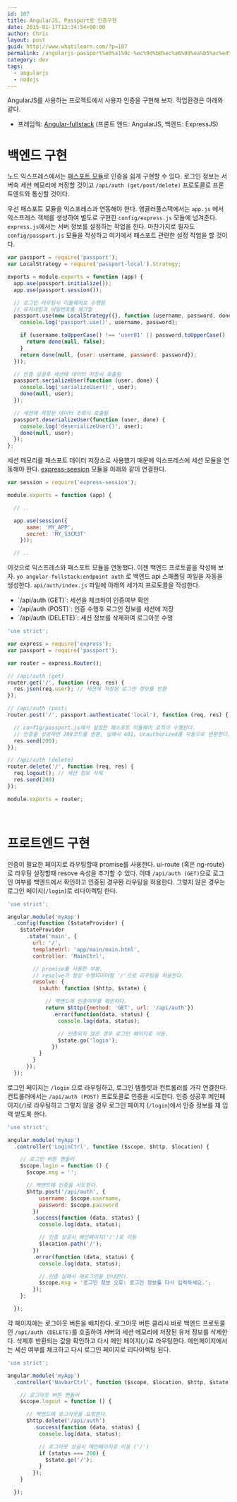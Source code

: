 ```yaml
---
id: 107
title: AngularJS, Passport로 인증구현
date: 2015-01-17T12:34:54+00:00
author: Chris
layout: post
guid: http://www.whatilearn.com/?p=107
permalink: /angularjs-passport%eb%a1%9c-%ec%9d%b8%ec%a6%9d%ea%b5%ac%ed%98%84/
category: dev
tags:
  - angularjs
  - nodejs
---
```

AngularJS를 사용하는 프로젝트에서 사용자 인증을 구현해 보자. 작업환경은 아래와 같다.

<ul>
    <li>프레임웍: <a href="https://github.com/DaftMonk/generator-angular-fullstack">Angular-fullstack</a> (프론트 엔드: AngularJS, 백엔드: ExpressJS)</li>
</ul>

<h1>백엔드 구현</h1>

노드 익스프레스에서는 <a href="http://passportjs.org/">패스포트 모듈</a>로 인증을 쉽게 구현할 수 있다. 로그인 정보는 서버측 세션 메모리에 저장할 것이고 <code>/api/auth (get/post/delete)</code> 프로토콜로 프론트엔드와 통신할 것이다.

우선 패스포트 모듈을 익스프레스과 연동해야 한다. 앵귤러풀스택에서는 <code>app.js</code> 에서 익스프레스 객체를 생성하여 별도로 구현한 <code>config/express.js</code> 모듈에 넘겨준다. <code>express.js</code>에서는 서버 정보를 설정하는 작업을 한다. 마찬가지로 필자도 <code>config/passport.js</code> 모듈을 작성하고 여기에서 패스포트 관련한 설정 작업을 할 것이다.

```js
var passport = require('passport');
var LocalStrategy = require('passport-local').Strategy;

exports = module.exports = function (app) {
  app.use(passport.initialize());
  app.use(passport.session());

  // 로그인 라우팅시 미들웨어로 수행됨
  // 유저네임과 비밀번호를 체크함 
  passport.use(new LocalStrategy({}, function (username, password, done) {
    console.log('passport.use()', username, password);

    if (username.toUpperCase() !== 'user01' || password.toUpperCase() !== 'password01') {
      return done(null, false);
    }
    return done(null, {user: username, password: password});
  }));

  // 인증 성공후 세션에 데이터 저장시 호출됨
  passport.serializeUser(function (user, done) {
    console.log('serializeUser()', user);
    done(null, user);
  });

  // 세션에 저장된 데이터 조회시 호출됨 
  passport.deserializeUser(function (user, done) {
    console.log('deserializeUser()', user);
    done(null, user);
  });
};
```

세션 메모리를 패스포트 데이터 저장소로 사용했기 때문에 익스프레스에 세션 모듈을 연동해야 한다. <a href="https://github.com/expressjs/session">express-seesion</a> 모듈을 아래와 같이 연결한다.

```js
var session = require('express-session');

module.exports = function (app) {

  // ..

  app.use(session({
      name: 'MY_APP',
      secret: 'MY_S3CR3T'
    }));

  // ..
```

이것으로 익스프레스와 패스포트 모듈을 연동했다. 이젠 백엔드 프로토콜을 작성해 보자. <code>yo angular-fullstack:endpoint auth</code> 로 백엔드 api 스패폴딩 파일을 자동을 생성한다. <code>api/auth/index.js</code> 파일에 아래의 세가지 프로토콜을 작성한다.

<ul>
    <li>`/api/auth (GET)`: 세션을 체크하여 인증여부 확인</li>
    <li>`/api/auth (POST)`: 인증 수행후 로그인 정보를 세션에 저장</li>
    <li>`/api/auth (DELETE)`: 세션 정보를 삭제하여 로그아웃 수행</li>
</ul>

```js
'use strict';

var express = require('express');
var passport = require('passport');

var router = express.Router();

// /api/auth (get)
router.get('/', function (req, res) {
  res.json(req.user); // 세션에 저장된 로그인 정보를 반환 
});

// /api/auth (post)
router.post('/', passport.authenticate('local'), function (req, res) {

  // config/passport.js에서 설정한 패스포트 미들웨어 로직이 수행된다.
  // 인증을 성공하면 200코드를 반환, 실패시 401, Unauthorized를 자동으로 반환한다.
  res.send(200);
});

// /api/auth (delete)
router.delete('/', function (req, res) {
  req.logout(); // 세션 정보 삭제 
  res.send(200)
});

module.exports = router;
```

&nbsp;

<h1>프로트엔드 구현</h1>

인증이 필요한 페이지로 라우팅할때 promise를 사용한다. ui-route (혹은 ng-route)로 라우팅 설정할때 resove 속성을 추가할 수 있다. 이때 <code>/api/auth (GET)</code>으로 로그인 여부를 백엔드에서 확인하고 인증된 경우뫈 라우팅을 허용한다. 그렇지 않은 경우는 로그인 페이지(<code>/login</code>)로 리다이렉팅 한다.

```js
'use strict';

angular.module('myApp')
  .config(function ($stateProvider) {
    $stateProvider
      .state('main', {
        url: '/',
        templateUrl: 'app/main/main.html',
        controller: 'MainCtrl',

        // promise를 사용한 부분. 
        // resolve가 정상 수행되어야함 '/'으로 라우팅을 허용한다.
        resolve: {
          isAuth: function ($http, $state) {

            // 백엔드에 인증여부를 확인하다.
            return $http({method: 'GET', url: '/api/auth'})
              .error(function(data, status) {
                console.log(data, status);

                // 인증되지 않은 경우 로그인 페이지로 이동.
                $state.go('login');
              })
          }
        }
      });
  });
  ```

로그인 페이지는 <code>/login</code> 으로 라우팅하고, 로그인 템플릿과 컨트롤러를 가각 연결한다. 컨트롤러에서는 <code>/api/auth (POST)</code> 프로토콜로 인증을 시도한다. 인증 성공후 메인페이지(<code>/</code>)로 라우팅하고 그렇지 않을 경우 로그인 페이지 (<code>/login</code>)에서 인증 정보를 재 입력 받도록 한다.

```js
'use strict';

angular.module('myApp')
  .controller('LoginCtrl', function ($scope, $http, $location) {

    // 로그인 버튼 핸들러
    $scope.login = function () {
      $scope.msg = '';

      // 백엔드에 인증을 시도한다.
      $http.post('/api/auth', {
          username: $scope.username,
          password: $scope.password
        })
        .success(function (data, status) {
          console.log(data, status);

          // 인증 성공시 메인페이지('/')로 이동 
          $location.path('/');
        })
        .error(function (data, status) {
          console.log(data, status);

          // 인증 실패시 재로그인을 안내한다.
          $scope.msg = '로그인 정보 오류: 로그인 정보를 다시 입력하세요.';
        });
    };

  });
```

각 페이지에는 로그아웃 버튼을 배치한다. 로그아웃 버튼 클리시 바로 백엔드 프로토콜인 <code>/api/auth (DELETE)</code>를 호출하여 서버의 세션 메모리에 저장된 유저 정보를 삭제한다. 삭제후 반환되는 값을 확인하고 다시 메인 페이지(<code>/</code>)로 라우팅한다. 메인페이지에서는 세션 여부를 체크하고 다시 로그인 페이지로 리다이렉팅 된다.

```js
'use strict';

angular.module('myApp')
  .controller('NavbarCtrl', function ($scope, $location, $http, $state) {

    // 로그아웃 버튼 핸들러 
    $scope.logout = function () {

      // 백엔드에 로그아웃을 요청한다.
      $http.delete('/api/auth')
        .success(function (data, status) {
          console.log(data, status);

          // 로그아웃 성공시 메인페이지로 이동 ('/')    
          if (status === 200) {
            $state.go('/');
          }
        });
    }

  });
```
